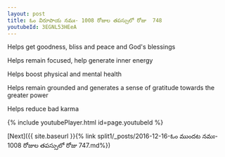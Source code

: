 ```yaml
---
layout: post
title: ఓం విరూపాయ నమః- 1008 రోజుల తపస్సులో రోజు  748
youtubeId: 3EGNL53HEeA
---
```

 
 
Helps get goodness, bliss and peace and God's blessings
 
Helps remain focused, help generate inner energy 
 
Helps boost physical and mental health 
 
Helps remain grounded and generates a sense of gratitude towards the greater power 
 
Helps reduce bad karma
 
 
 
 


{% include youtubePlayer.html id=page.youtubeId %}
 
[Next]({{ site.baseurl }}{% link  split1/_posts/2016-12-16-ఓం ముందట నమః- 1008 రోజుల తపస్సులో రోజు  747.md%})
 
